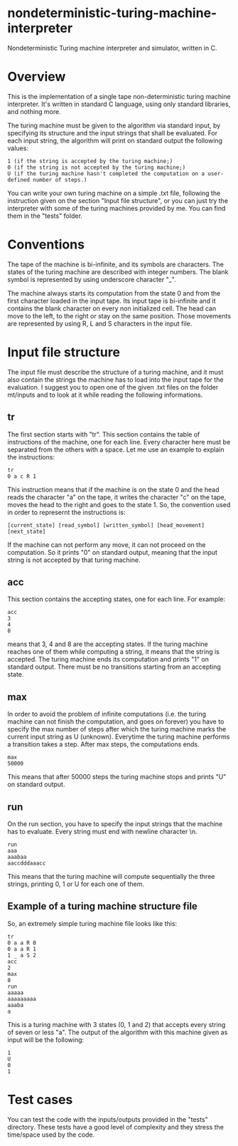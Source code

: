 # nondeterministic-turing-machine-interpreter
Nondeterministic Turing machine interpreter and simulator, written in C.

# Overview

This is the implementation of a single tape non-deterministic turing machine interpreter. 
It's written in standard C language, using only standard libraries, and nothing more.

The turing machine must be given to the algorithm via standard input, by specifying its structure and the input strings that shall be evaluated. For each input string, the algorithm will print on standard output the following values:

```
1 (if the string is accepted by the turing machine;)
0 (if the string is not accepted by the turing machine;)
U (if the turing machine hasn't completed the computation on a user-defined number of steps.)
```

You can write your own turing machine on a simple .txt file, following the instruction given on the section "Input file structure", or you can just try the interpreter with some of the turing machines provided by me. You can find them in the "tests" folder.

# Conventions 

The tape of the machine is bi-infinite, and its symbols are characters. The states of the turing machine are described with integer numbers. The blank symbol is represented by using underscore character "_".

The machine always starts its computation from the state 0 and from the first character loaded in the input tape.
Its input tape is bi-infinite and it contains the blank character on every non initialized cell.
The head can move to the left, to the right or stay on the same position. Those movements are represented by using R, L and S characters in the input file.


# Input file structure

The input file must describe the structure of a turing machine, and it must also contain the strings the machine has to load into the input tape for the evaluation. I suggest you to open one of the given .txt files on the folder mt/inputs and to look at it while reading the following informations.


## tr

The first section starts with "tr". This section contains the table of instructions of the machine, one for each line.
Every character here must be separated from the others with a space. Let me use an example to explain the instructions:


```
tr
0 a c R 1
```

This instruction means that if the machine is on the state 0 and the head reads the character "a" on the tape, it writes the character "c" on the tape, moves the head to the right and goes to the state 1.
So, the convention used in order to represernt the instructions is:


```
[current_state] [read_symbol] [written_symbol] [head_movement] [next_state]

```
If the machine can not perform any move, it can not proceed on the computation. So it prints "0" on standard output, meaning that the input string is not accepted by that turing machine.

## acc

This section contains the accepting states, one for each line. For example:


```
acc
3
4
8

```

means that 3, 4 and 8 are the accepting states. If the turing machine reaches one of them while computing a string, it means that the string is accepted. The turing machine ends its computation and prints "1" on standard output. There must be no transitions starting from an accepting state.

## max

In order to avoid the problem of infinite computations (i.e. the turing machine can not finish the computation, and goes on forever) you have to specify the max number of steps after which the turing machine marks the current input string as U (unknown).
Everytime the turing machine performs a transition takes a step. After max steps, the computations ends.


```
max
50000

```

This means that after 50000 steps the turing machine stops and prints "U" on standard output.

## run

On the run section, you have to specify the input strings that the machine has to evaluate. Every string must end with newline character \n.


```
run
aaa
aaabaa
aaccdddaaacc

```

This means that the turing machine will compute sequentially the three strings, printing 0, 1 or U for each one of them.

## Example of a turing machine structure file

So, an extremely simple turing machine file looks like this:


```
tr
0 a a R 0
0 a a R 1
1 _ a S 2
acc
2
max
8
run
aaaaa
aaaaaaaaa
aaaba
a
```
This is a turing machine with 3 states (0, 1 and 2) that accepts every string of seven or less "a".
The output of the algorithm with this machine given as input will be the following:

```
1
U
0
1
```
# Test cases

You can test the code with the inputs/outputs provided in the "tests" directory. 
These tests have a good level of complexity and they stress the time/space used by the code.


